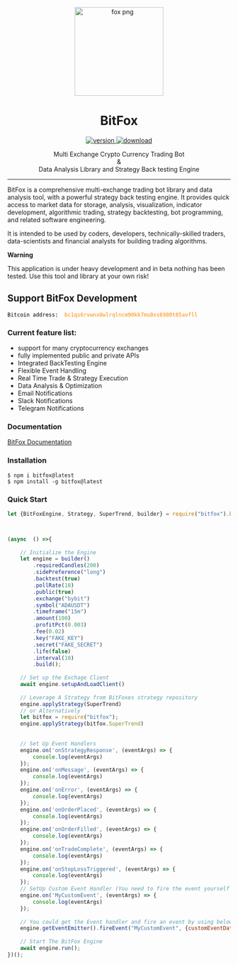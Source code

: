 <p align="center"><a href="https://www.freepnglogos.com/pics/fox-logo-png" title="Image from freepnglogos.com"><img src="https://www.freepnglogos.com/uploads/fox-png-23.png" width="200" alt="fox png" /></a></p>

<h1 align="center"> BitFox  </h1>
<p align="center">
    <a href="https://www.npmjs.com/package/bitfox">
       <img alt="version" src="https://img.shields.io/npm/v/bitfox.svg?maxAge=2592000"/>
       <img alt="download" src="https://img.shields.io/npm/dt/bitfox.svg?maxAge=2592000"/>
    </a>
</p>


<p align="center"> Multi Exchange Crypto Currency Trading Bot <br />&<br /> Data Analysis Library and Strategy Back testing Engine </p>
<p align="center"></p>
<hr/>

<p>
BitFox is a comprehensive multi-exchange trading bot library and data analysis tool, with a powerful strategy back testing engine. 
It provides quick access to market data for storage, analysis, visualization, indicator development, algorithmic trading, strategy backtesting, bot programming, and related software engineering.

It is intended to be used by coders, developers, technically-skilled traders, data-scientists and financial analysts for building trading algorithms.
</p>

**Warning**

<p>
This application is under heavy development and in beta nothing has been tested. 
Use this tool and library at your own risk!
</p>
<h2>Support BitFox Development </h2>
<code><span style="color:black">Bitcoin address: </span><span style="color:darkorange"> bc1qs6rvwnx0wlrqlncm90kk7mu0xs6980t85avfll</span></code>


<h3> Current feature list:
</h3>

<ul>
  <li>support for many cryptocurrency exchanges</li>
  <li>fully implemented public and private APIs</li>
  <li>Integrated BackTesting Engine</li>
  <li>Flexible Event Handling</li>
  <li>Real Time Trade & Strategy Execution</li>
  <li>Data Analysis & Optimization</li>
  <li>Email Notifications</li>
  <li>Slack Notifications</li>
  <li>Telegram Notifications</li>
</ul>

<h3> Documentation </h3>

[BitFox Documentation](https://benjamin-keil-crypto-worx.github.io/bitfox-wiki/#/)

<h3> Installation </h3>

```shell
$ npm i bitfox@latest
$ npm install -g bitfox@latest
```

<h3> Quick Start </h3>

```js
let {BitFoxEngine, Strategy, SuperTrend, builder} = require("bitfox").bitfox;



(async  () =>{
    
    // Initialize the Engine
    let engine = builder()
        .requiredCandles(200)
        .sidePreference("long")
        .backtest(true)
        .pollRate(10)
        .public(true)
        .exchange("bybit")
        .symbol("ADAUSDT")
        .timeframe("15m")
        .amount(100)
        .profitPct(0.003)
        .fee(0.02)
        .key("FAKE_KEY")
        .secret("FAKE_SECRET")
        .life(false)
        .interval(10)
        .build(); 
    
    // Set up the Exchage Client
    await engine.setupAndLoadClient()
    
    // Leverage A Strategy from BitFoxes strategy repository
    engine.applyStrategy(SuperTrend)
    // or Alternatively 
    let bitfox = require("bitfox");
    engine.applyStrategy(bitfox.SuperTrend)
    
    
    // Set Up Event Handlers 
    engine.on('onStrategyResponse', (eventArgs) => {
        console.log(eventArgs)
    });
    engine.on('onMessage', (eventArgs) => {
        console.log(eventArgs)
    });
    engine.on('onError', (eventArgs) => {
        console.log(eventArgs)
    });
    engine.on('onOrderPlaced', (eventArgs) => {
        console.log(eventArgs)
    });
    engine.on('onOrderFilled', (eventArgs) => {
        console.log(eventArgs)
    });
    engine.on('onTradeComplete', (eventArgs) => {
        console.log(eventArgs)
    });
    engine.on('onStopLossTriggered', (eventArgs) => {
        console.log(eventArgs)
    });
    // SetUp Custom Event Handler (You need to fire the event yourself BitFox doesn't know about your Custom Event")
    engine.on('MyCustomEvent', (eventArgs) => {
        console.log(eventArgs)
    });
    
    // You could get the Event handler and fire an event by using below code
    engine.getEventEmitter().fireEvent("MyCustomEvent", {customEventData:"YourCustomEventData"})
    
    // Start The BitFox Engine
    await engine.run();
})();
```
